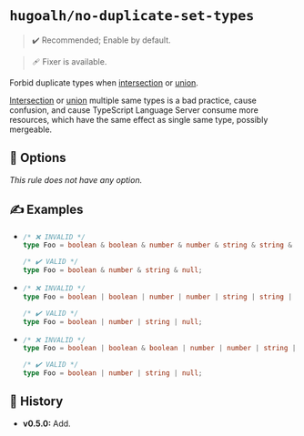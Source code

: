 # `hugoalh/no-duplicate-set-types`

> ✔️ Recommended; Enable by default.

> 🩹 Fixer is available.

Forbid duplicate types when [intersection][typescript-operator-intersection] or [union][typescript-operator-union].

[Intersection][typescript-operator-intersection] or [union][typescript-operator-union] multiple same types is a bad practice, cause confusion, and cause TypeScript Language Server consume more resources, which have the same effect as single same type, possibly mergeable.

## 🔧 Options

*This rule does not have any option.*

## ✍️ Examples

- ```ts
  /* ❌ INVALID */
  type Foo = boolean & boolean & number & number & string & string & null & null;

  /* ✔️ VALID */
  type Foo = boolean & number & string & null;
  ```
- ```ts
  /* ❌ INVALID */
  type Foo = boolean | boolean | number | number | string | string | null | null;

  /* ✔️ VALID */
  type Foo = boolean | number | string | null;
  ```
- ```ts
  /* ❌ INVALID */
  type Foo = boolean | boolean & boolean | number | number | string | string | null | null;

  /* ✔️ VALID */
  type Foo = boolean | number | string | null;
  ```

## 📜 History

- **v0.5.0:** Add.

[typescript-operator-intersection]: https://www.typescriptlang.org/docs/handbook/2/objects.html#intersection-types
[typescript-operator-union]: https://www.typescriptlang.org/docs/handbook/2/everyday-types.html#union-types
